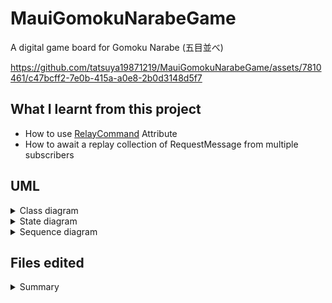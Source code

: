# MauiGomokuNarabeGame
A digital game board for Gomoku Narabe (五目並べ)

https://github.com/tatsuya19871219/MauiGomokuNarabeGame/assets/7810461/c47bcff2-7e0b-415a-a0e8-2b0d3148d5f7

## What I learnt from this project

- How to use [RelayCommand](https://learn.microsoft.com/en-us/dotnet/communitytoolkit/mvvm/generators/relaycommand) Attribute
- How to await a replay collection of RequestMessage from multiple subscribers

## UML
<details>

<summary>Class diagram</summary>

![Calss diagram](./uml/GomokuNarabe.png)

</details>

<details>

<summary>State diagram</summary>

![State diagram](./uml/AppState.png)

</details>

<details>

<summary>Sequence diagram</summary>

![Sequence diagram](./uml/SequenceDiagram.png)

</details>

## Files edited

<details>

<summary>Summary</summary>

 - Helpers/
     - [ConditionalAction.cs](./Helpers/ConditionalAction.cs)
     - [OnceAtATimeAction.cs](./Helpers/OnceAtATimeAction.cs)
 - Messages/
     - [ClearFieldRequestMessage.cs](./Messages/ClearFieldRequestMessage.cs)
     - [FillPoolRequestMessage.cs](./Messages/FillPoolRequestMessage.cs)
     - [InitializedMessage.cs](./Messages/InitializedMessage.cs)
     - [InitializingMessage.cs](./Messages/InitializingMessage.cs)
     - [InsertCoinRequestMessage.cs](./Messages/InsertCoinRequestMessage.cs)
     - [LaneSelectorEnableMessage.cs](./Messages/LaneSelectorEnableMessage.cs)
     - [LaneSelectorVisibleMessage.cs](./Messages/LaneSelectorVisibleMessage.cs)
     - [PopCoinRequestMessage.cs](./Messages/PopCoinRequestMessage.cs)
 - Models/
     - [Coin.cs](./Models/Coin.cs)
     - [Lane.cs](./Models/Lane.cs)
 - Views/
     - [CoinImage.cs](./Views/CoinImage.cs)
     - [CoinPool.xaml](./Views/CoinPool.xaml)
     - [CoinPool.xaml.cs](./Views/CoinPool.xaml.cs)
     - [GameField.xaml](./Views/GameField.xaml)
     - [GameField.xaml.cs](./Views/GameField.xaml.cs)
     - [LaneSelector.xaml](./Views/LaneSelector.xaml)
     - [LaneSelector.xaml.cs](./Views/LaneSelector.xaml.cs)
 - [DoublesToSizeConverter.cs](./DoublesToSizeConverter.cs)
 - [GomokuNarabe.cs](./GomokuNarabe.cs)
 - [GomokuNarabeViewModel.cs](./GomokuNarabeViewModel.cs)
 - [MainPage.xaml](./MainPage.xaml)
 - [MainPage.xaml.cs](./MainPage.xaml.cs)

</datilas>
